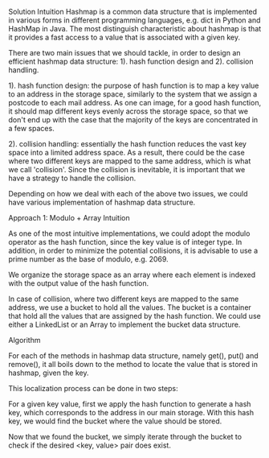 Solution
Intuition
Hashmap is a common data structure that is implemented in various forms in different programming languages, e.g. dict in Python and HashMap in Java. The most distinguish characteristic about hashmap is that it provides a fast access to a value that is associated with a given key.

There are two main issues that we should tackle, in order to design an efficient hashmap data structure: 1). hash function design and 2). collision handling.

1). hash function design: the purpose of hash function is to map a key value to an address in the storage space, similarly to the system that we assign a postcode to each mail address. As one can image, for a good hash function, it should map different keys evenly across the storage space, so that we don't end up with the case that the majority of the keys are concentrated in a few spaces.

2). collision handling: essentially the hash function reduces the vast key space into a limited address space. As a result, there could be the case where two different keys are mapped to the same address, which is what we call 'collision'. Since the collision is inevitable, it is important that we have a strategy to handle the collision.

Depending on how we deal with each of the above two issues, we could have various implementation of hashmap data structure.


Approach 1: Modulo + Array
Intuition

As one of the most intuitive implementations, we could adopt the modulo operator as the hash function, since the key value is of integer type. In addition, in order to minimize the potential collisions, it is advisable to use a prime number as the base of modulo, e.g. 2069.

We organize the storage space as an array where each element is indexed with the output value of the hash function.

In case of collision, where two different keys are mapped to the same address, we use a bucket to hold all the values. The bucket is a container that hold all the values that are assigned by the hash function. We could use either a LinkedList or an Array to implement the bucket data structure.

Algorithm

For each of the methods in hashmap data structure, namely get(), put() and remove(), it all boils down to the method to locate the value that is stored in hashmap, given the key.

This localization process can be done in two steps:

For a given key value, first we apply the hash function to generate a hash key, which corresponds to the address in our main storage. With this hash key, we would find the bucket where the value should be stored.

Now that we found the bucket, we simply iterate through the bucket to check if the desired <key, value> pair does exist.
